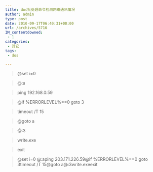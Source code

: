 ```yaml
---
title: doc批处理命令检测网络通讯情况
author: admin
type: post
date: 2010-09-17T06:40:31+00:00
url: /archives/5716
IM_contentdowned:
 - 1
categories:
 - 其它
tags:
 - dos

---
```

>

> @set i=0
>

>
>

> @:a
>

>
>

> ping 192.168.0.59
>

>
>

> @if %ERRORLEVEL%==0 goto 3
>

>
>

> timeout /T 15
>

>
>

> @goto a
>

>
>

> @:3
>

>
>

> write.exe
>

>
>

> exit
>

>
> @set i=0 @:aping 203.171.226.59@if %ERRORLEVEL%==0 goto 3timeout /T 15@goto a@:3write.exeexit